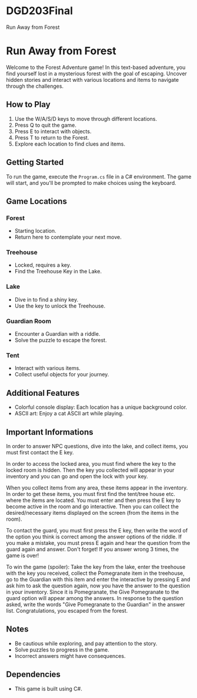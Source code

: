 # DGD203Final
Run Away from Forest

# Run Away from Forest

Welcome to the Forest Adventure game! In this text-based adventure, you find yourself lost in a mysterious forest with the goal of escaping. Uncover hidden stories and interact with various locations and items to navigate through the challenges.

## How to Play

1. Use the W/A/S/D keys to move through different locations.
2. Press Q to quit the game.
3. Press E to interact with objects.
4. Press T to return to the Forest.
5. Explore each location to find clues and items.

## Getting Started

To run the game, execute the `Program.cs` file in a C# environment. The game will start, and you'll be prompted to make choices using the keyboard.

## Game Locations

### Forest
- Starting location.
- Return here to contemplate your next move.

### Treehouse
- Locked, requires a key.
- Find the Treehouse Key in the Lake.

### Lake
- Dive in to find a shiny key.
- Use the key to unlock the Treehouse.

### Guardian Room
- Encounter a Guardian with a riddle.
- Solve the puzzle to escape the forest.

### Tent
- Interact with various items.
- Collect useful objects for your journey.

## Additional Features

- Colorful console display: Each location has a unique background color.
- ASCII art: Enjoy a cat ASCII art while playing.

## Important Informations

In order to answer NPC questions, dive into the lake, and collect items, you must first contact the E key.

In order to access the locked area, you must find where the key to the locked room is hidden. Then the key you collected will appear in your inventory and you can go and open the lock with your key.

When you collect items from any area, these items appear in the inventory. In order to get these items, you must first find the tent/tree house etc. where the items are located. You must enter and then press the E key to become active in the room and go interactive. Then you can collect the desired/necessary items displayed on the screen (from the items in the room).

To contact the guard, you must first press the E key, then write the word of the option you think is correct among the answer options of the riddle. If you make a mistake, you must press E again and hear the question from the guard again and answer. Don't forget! If you answer wrong 3 times, the game is over!

To win the game (spoiler): Take the key from the lake, enter the treehouse with the key you received, collect the Pomegranate item in the treehouse, go to the Guardian with this item and enter the interactive by pressing E and ask him to ask the question again, now you have the answer to the question in your inventory. Since it is Pomegranate, the Give Pomegranate to the guard option will appear among the answers. In response to the question asked, write the words "Give Pomegranate to the Guardian" in the answer list. Congratulations, you escaped from the forest.

## Notes

- Be cautious while exploring, and pay attention to the story.
- Solve puzzles to progress in the game.
- Incorrect answers might have consequences.

## Dependencies

- This game is built using C#.


